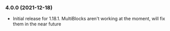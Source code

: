 ### 4.0.0 (2021-12-18)

* Initial release for 1.18.1. MultiBlocks aren't working at the moment, will fix them in the near future